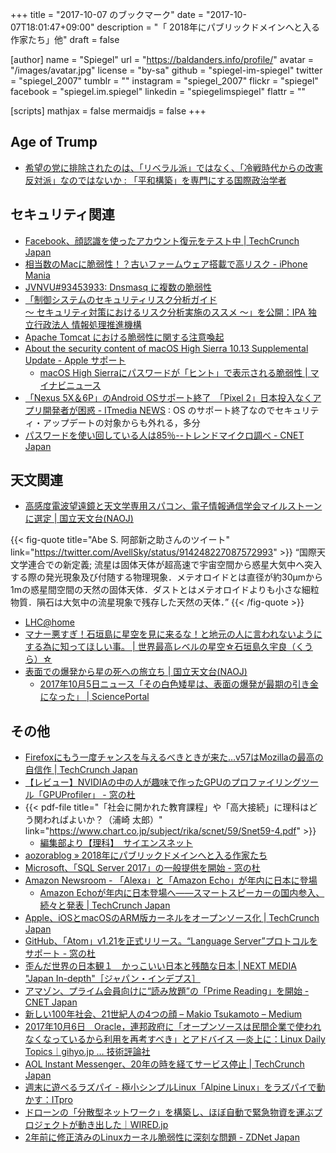 +++
title = "2017-10-07 のブックマーク"
date =  "2017-10-07T18:01:47+09:00"
description = "「 2018年にパブリックドメインへと入る作家たち」他"
draft = false

[author]
name      = "Spiegel"
url       = "https://baldanders.info/profile/"
avatar    = "/images/avatar.jpg"
license   = "by-sa"
github    = "spiegel-im-spiegel"
twitter   = "spiegel_2007"
tumblr    = ""
instagram = "spiegel_2007"
flickr    = "spiegel"
facebook  = "spiegel.im.spiegel"
linkedin  = "spiegelimspiegel"
flattr    = ""

[scripts]
  mathjax = false
  mermaidjs = false
+++

## Age of Trump

- [希望の党に排除されたのは、「リベラル派」ではなく、「冷戦時代からの改憲反対派」なのではないか : 「平和構築」を専門にする国際政治学者](http://shinodahideaki.blog.jp/archives/21011773.html)

## セキュリティ関連

- [Facebook、顔認識を使ったアカウント復元をテスト中 | TechCrunch Japan](https://jp.techcrunch.com/2017/09/30/20170929facebook-face-id/)
- [相当数のMacに脆弱性！？古いファームウェア搭載で高リスク - iPhone Mania](https://iphone-mania.jp/news-187526/)
- [JVNVU#93453933: Dnsmasq に複数の脆弱性](http://jvn.jp/vu/JVNVU93453933/)
- [「制御システムのセキュリティリスク分析ガイド<br />～ セキュリティ対策におけるリスク分析実施のススメ ～」を公開：IPA 独立行政法人 情報処理推進機構](https://www.ipa.go.jp/security/controlsystem/riskanalysis.html)
- [Apache Tomcat における脆弱性に関する注意喚起](http://www.jpcert.or.jp/at/2017/at170038.html)
- [About the security content of macOS High Sierra 10.13 Supplemental Update - Apple サポート](https://support.apple.com/ja-jp/HT208165)
    - [macOS High Sierraにパスワードが「ヒント」で表示される脆弱性 | マイナビニュース](http://news.mynavi.jp/news/2017/10/06/198/)
- [「Nexus 5X＆6P」のAndroid OSサポート終了　「Pixel 2」日本投入なくアプリ開発者が困惑 - ITmedia NEWS](http://www.itmedia.co.jp/news/articles/1710/06/news108.html) : OS のサポート終了なのでセキュリティ・アップデートの対象からも外れる，多分
- [パスワードを使い回している人は85％--トレンドマイクロ調べ - CNET Japan](https://japan.cnet.com/article/35108356/)

## 天文関連

- [高感度電波望遠鏡と天文学専用スパコン、電子情報通信学会マイルストーンに選定 | 国立天文台(NAOJ)](https://www.nao.ac.jp/news/topics/2017/20171002-ieice.html)

{{< fig-quote title="Abe S. 阿部新之助さんのツイート" link="https://twitter.com/AvellSky/status/914248227087572993" >}}
<q>国際天文学連合での新定義; 流星は固体天体が超高速で宇宙空間から惑星大気中へ突入する際の発光現象及び付随する物理現象．メテオロイドとは直径が約30μmから1mの惑星間空間の天然の固体天体．ダストとはメテオロイドよりも小さな細粒物質．隕石は大気中の流星現象で残存した天然の天体．</q>
{{< /fig-quote >}}

- [LHC@home](https://lhcathome.cern.ch/lhcathome/)
- [マナー悪すぎ！石垣島に星空を見に来るな！と地元の人に言われないようにする為に知ってほしい事。 | 世界最高レベルの星空☆石垣島久宇良（くうら）☆](http://goattours.com/2017/10/02/%e7%9f%b3%e5%9e%a3%e5%b3%b6%e3%81%ab%e6%98%9f%e7%a9%ba%e3%82%92%e8%a6%8b%e3%81%ab%e6%9d%a5%e3%82%8b%e3%81%aa%ef%bc%81%e3%81%a8%e5%9c%b0%e5%85%83%e3%81%ae%e4%ba%ba%e3%81%ab%e8%a8%80%e3%82%8f%e3%82%8c/)
- [表面での爆発から星の死への旅立ち | 国立天文台(NAOJ)](https://www.nao.ac.jp/news/science/2017/20171005-subaru-cfca.html)
    - [2017年10月5日ニュース「その白色矮星は、表面の爆発が最期の引き金になった」 | SciencePortal](http://scienceportal.jst.go.jp/news/newsflash_review/newsflash/2017/10/20171005_01.html)

## その他

- [Firefoxにもう一度チャンスを与えるべきときが来た…v57はMozillaの最高の自信作 | TechCrunch Japan](https://jp.techcrunch.com/2017/09/30/20170929its-time-to-give-firefox-another-chance/)
- [【レビュー】NVIDIAの中の人が趣味で作ったGPUのプロファイリングツール「GPUProfiler」 - 窓の杜](http://forest.watch.impress.co.jp/docs/review/1083619.html)
- {{< pdf-file title="「社会に開かれた教育課程」や「高大接続」に理科はどう関わればよいか？（浦崎 太郎）" link="https://www.chart.co.jp/subject/rika/scnet/59/Snet59-4.pdf" >}}
    - [編集部より【理科】　サイエンスネット](https://www.chart.co.jp/subject/rika/rika_scnet.html)
- [aozorablog » 2018年にパブリックドメインへと入る作家たち](http://www.aozora.gr.jp/aozorablog/?p=3998)
- [Microsoft、「SQL Server 2017」の一般提供を開始 - 窓の杜](http://forest.watch.impress.co.jp/docs/news/1084269.html)
- [Amazon Newsroom - 「Alexa」と「Amazon Echo」が年内に日本に登場](https://amazon-press.jp/Top-Navi/Press-releases/Presselist/Press-release/amazon/jp/Devices/2017/Amazon-Alexa-1002/)
    - [Amazon Echoが年内に日本登場へ——スマートスピーカーの国内参入、続々と発表 | TechCrunch Japan](https://jp.techcrunch.com/2017/10/02/amazon-echo-will-come-to-japan-in-2017/)
- [Apple、iOSとmacOSのARM版カーネルをオープンソース化 | TechCrunch Japan](https://jp.techcrunch.com/2017/10/02/20171001apple-open-sourced-the-kernel-of-ios-and-macos-for-arm-processors/)
- [GitHub、「Atom」v1.21を正式リリース。“Language Server”プロトコルをサポート - 窓の杜](http://forest.watch.impress.co.jp/docs/news/1084268.html)
- [歪んだ世界の日本観１　かっこいい日本と残酷な日本 | NEXT MEDIA "Japan In-depth"［ジャパン・インデプス］](http://japan-indepth.jp/?p=36376)
- [アマゾン、プライム会員向けに“読み放題”の「Prime Reading」を開始 - CNET Japan](https://japan.cnet.com/article/35108343/)
- [新しい100年社会、21世紀人の4つの顔 – Makio Tsukamoto – Medium](https://medium.com/@tsukamoto/%E6%96%B0%E3%81%97%E3%81%84100%E5%B9%B4%E7%A4%BE%E4%BC%9A-21%E4%B8%96%E7%B4%80%E4%BA%BA%E3%81%AE4%E3%81%A4%E3%81%AE%E9%A1%94-a09dfd214481)
- [2017年10月6日　Oracle，連邦政府に「オープンソースは民間企業で使われなくなっているから利用を再考すべき」とアドバイス ―炎上に：Linux Daily Topics｜gihyo.jp … 技術評論社](http://gihyo.jp/admin/clip/01/linux_dt/201710/06)
- [AOL Instant Messenger、20年の時を経てサービス停止 | TechCrunch Japan](https://jp.techcrunch.com/2017/10/07/20171006aol-instant-messenger-shut-down/)
- [週末に遊べるラズパイ - 極小シンプルLinux「Alpine Linux」をラズパイで動かす：ITpro](http://itpro.nikkeibp.co.jp/atcl/column/17/041900152/100500025/)
- [ドローンの「分散型ネットワーク」を構築し、ほぼ自動で緊急物資を運ぶプロジェクトが動き出した｜WIRED.jp](https://wired.jp/2017/10/05/drones-in-switzerlands/)
- [2年前に修正済みのLinuxカーネル脆弱性に深刻な問題 - ZDNet Japan](https://japan.zdnet.com/article/35108171/)

